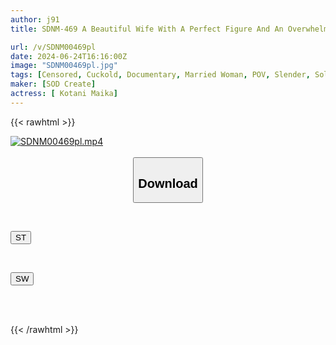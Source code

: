 ```yaml
---
author: j91
title: SDNM-469 A Beautiful Wife With A Perfect Figure And An Overwhelming Curiosity About Sex, 170cm Tall, Maika Kotani, 29, Chapter 5, A Busy Sports Trainer’s Wife Indulges In Adulterous Sex For Three Short Days In Between Work And Housework. Without Considering The Risk Of Her Secret Being Revealed, She Goes Home With Her Body Flushed After Being Embraced By A Man Other Than Her Husband…

url: /v/SDNM00469pl
date: 2024-06-24T16:16:00Z
image: "SDNM00469pl.jpg"
tags: [Censored, Cuckold, Documentary, Married Woman, POV, Slender, Solowork]
maker: [SOD Create]
actress: [ Kotani Maika]
---
```



{{< rawhtml >}}

<div class="video" data-videoid="9q8kaZqorAiaaAX">
    <a href="javascript:;">
        <img src="/v/SDNM00469pl/SDNM00469pl.jpg" width="WIDTH" height="HEIGHT" alt="SDNM00469pl.mp4" loading="lazy">
    </a>
</div>

<script type="text/javascript" src="https://j91.asia/asset/on-demand-st.js"></script>

<br>
  <link rel="stylesheet" href="https://j91.asia/asset/bs5.css">
  
  <center>
  <button class="btn btn-primary" type="button" data-bs-toggle="collapse" data-bs-target=".multi-collapse" aria-expanded="false" aria-controls="multiCollapseExample1 multiCollapseExample2"><h2>Download</h2></button></center>
</p>
<div class="row">
  <div class="col">
    <div class="collapse multi-collapse" id="multiCollapseExample1">
      <div class="card card-body">
	      	      <br>
<div class="buttons">  
<p><a href="/v/SDNM00469pl/st.html" target="_blank"><button class="btn-hover color-3"><i class="fa fa-download"></i> ST</button></a></p></div>
    </div>
  </div>
</div>
  <div class="col">
    <div class="collapse multi-collapse" id="multiCollapseExample2">
      <div class="card card-body">
	      <br>
<div class="buttons">
<p><a href="/v/SDNM00469pl/sw.html" target="_blank"><button class="btn-hover color-2"><i class="fa fa-download"></i> SW</button></a></p></div>
<br><br>
      </div>
    </div>
  </div>
</div>

{{< /rawhtml >}}